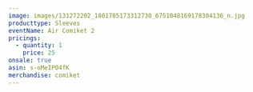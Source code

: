 ```yaml
---
image: images/131272202_1801785173312730_6751048169178304136_n.jpg
producttype: Sleeves
eventName: Air Comiket 2
pricings:
  - quantity: 1
    price: 25
onsale: true
asin: s-oMeIP04fK
merchandise: comiket
---
```

